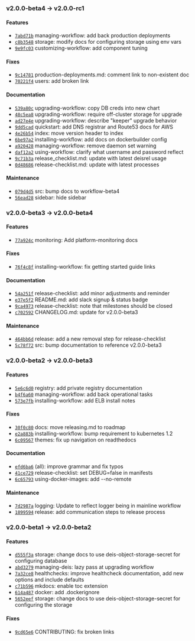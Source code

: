 ### v2.0.0-beta4 -> v2.0.0-rc1

#### Features

 - [`7abd71b`](https://github.com/deis/workflow/commit/7abd71b5a1409e8aa6d0bc738a71eb5e87ed0de9) managing-workflow: add back production deployments
 - [`c8b3548`](https://github.com/deis/workflow/commit/c8b3548979be2a483f6deaf58baa9fe7d197f340) storage: modify docs for configuring storage using env vars
 - [`9e9fc03`](https://github.com/deis/workflow/commit/9e9fc031e96ec757c2747a8d16fd778647512416) customizing-workflow: add component tuning

#### Fixes

 - [`9c14781`](https://github.com/deis/workflow/commit/9c14781df2dfe10f83da2eaefd31be4158f83ca7) production-deployments.md: comment link to non-existent doc
 - [`70221f4`](https://github.com/deis/workflow/commit/70221f4a6aa7020b0cb112a45af7b95a622e6237) users: add broken link

#### Documentation

 - [`539a80c`](https://github.com/deis/workflow/commit/539a80c83b8aabeb85d7c72ca2d1aad0690a5ef5) upgrading-workflow: copy DB creds into new chart
 - [`48c5ea8`](https://github.com/deis/workflow/commit/48c5ea80ae833b95786f872da930776353c49886) upgrading-workflow: require off-cluster storage for upgrade
 - [`ad27e4e`](https://github.com/deis/workflow/commit/ad27e4e65660b395f8aaf3b164ce67558699393d) upgrading-workflow: describe "keeper" upgrade behavior
 - [`9dd5cad`](https://github.com/deis/workflow/commit/9dd5cad0ef9e109e4e582ed4b6c298c4e8768a70) quickstart: add DNS registrar and Route53 docs for AWS
 - [`4e26b54`](https://github.com/deis/workflow/commit/4e26b5485726958bb1a14ad0f7b6632db869a43c) index: move version header to index
 - [`6be97a2`](https://github.com/deis/workflow/commit/6be97a22a851583df44d211d5a105a0799b3eda8) installing-workflow: add docs on dockerbuilder config
 - [`a920428`](https://github.com/deis/workflow/commit/a920428b8a8949781dc52fd257c7c4e5ef2326f3) managing-workflow: remove daemon set warning
 - [`daf12a2`](https://github.com/deis/workflow/commit/daf12a2f9a2488881a8b63a4ea6d43838c01ba87) using-workflow: clarify what username and password reflect
 - [`9c71b3a`](https://github.com/deis/workflow/commit/9c71b3aca2de31f61877943163db650fecf51e2e) release_checklist.md: update with latest deisrel usage
 - [`0d48686`](https://github.com/deis/workflow/commit/0d48686bcfe4f3ac74c29005f117535d533ca35b) release-checklist.md: update with latest processes

#### Maintenance

 - [`079d4d5`](https://github.com/deis/workflow/commit/079d4d55c83635f323321e811dceab14736457b0) src: bump docs to workflow-beta4
 - [`56ead28`](https://github.com/deis/workflow/commit/56ead28e8d2097f978bd1b7000fa3fa90e253c38) sidebar: hide sidebar

### v2.0.0-beta3 -> v2.0.0-beta4

#### Features

 - [`77a924c`](https://github.com/deis/workflow/commit/77a924c14948994c484d38937172e0115d2dba14) monitoring: Add platform-monitoring docs

#### Fixes

 - [`76f4c8f`](https://github.com/deis/workflow/commit/76f4c8ff69edd5e71eb26c764901e9d4ca8c1863) installing-workflow: fix getting started guide links

#### Documentation

 - [`54a251f`](https://github.com/deis/workflow/commit/54a251f0918a3a8abdda7d6427a0d535a62d1162) release-checklist: add minor adjustments and reminder
 - [`e37e5f2`](https://github.com/deis/workflow/commit/e37e5f21a37562f5363f534a64e644d395f87e69) README.md: add slack signup & status badge
 - [`9ca4973`](https://github.com/deis/workflow/commit/9ca4973dc0db386cbe7196da41a64a13d3c21a86) release-checklist: note that milestones should be closed
 - [`c702592`](https://github.com/deis/workflow/commit/c702592383efff8b90a699e9348826e428f42909) CHANGELOG.md: update for v2.0.0-beta3

#### Maintenance

 - [`464bb6d`](https://github.com/deis/workflow/commit/464bb6d1591c28b6d26b7d8c7744e87d6bd1775b) release: add a new removal step for release-checklist
 - [`5c78f72`](https://github.com/deis/workflow/commit/5c78f72bc0e7dc4d3f84aec4ed8ad52f5c8696a6) src: bump documentation to reference v2.0.0-beta3

### v2.0.0-beta2 -> v2.0.0-beta3

#### Features

 - [`5e6c6d0`](https://github.com/deis/workflow/commit/5e6c6d0e559d1c973352a46c8388d485500cb1a2) registry: add private registry documentation
 - [`b4f6a60`](https://github.com/deis/workflow/commit/b4f6a60ac6d77448af1a9e0a5ae9370d2b697c69) managing-workflow: add back operational tasks
 - [`573e7fb`](https://github.com/deis/workflow/commit/573e7fb76e1f8d1189da27725dd356f3a47a3b2b) installing-workflow: add ELB install notes

#### Fixes

 - [`30f0c80`](https://github.com/deis/workflow/commit/30f0c8046b28f546312e88bf53b8180bae3dae81) docs: move releasing.md to roadmap
 - [`e2a883b`](https://github.com/deis/workflow/commit/e2a883bec706da14fa6e426e52bbaa61681150e8) installing-workflow: bump requirement to kubernetes 1.2
 - [`6c09567`](https://github.com/deis/workflow/commit/6c0956728ec5a8ff19e96714fd8893b0f839aa97) themes: fix up navigation on readthedocs

#### Documentation

 - [`efd6ba6`](https://github.com/deis/workflow/commit/efd6ba675b82d31ce0d509921d533d46b0e496b6) (all): improve grammar and fix typos
 - [`41ce729`](https://github.com/deis/workflow/commit/41ce729fca32cc003713c959311b2e7117deac8a) release-checklist: set DEBUG=false in manifests
 - [`6c65793`](https://github.com/deis/workflow/commit/6c6579347c7509d7870f1990e291bf01c12030a0) using-docker-images: add --no-remote

#### Maintenance

 - [`7d2987a`](https://github.com/deis/workflow/commit/7d2987a49c8245a618c99af1393af91f424bdb01) logging: Update to reflect logger being in mainline workflow
 - [`1899594`](https://github.com/deis/workflow/commit/18995945ded724e69149f8cedebb1dbe70e54daa) release: add communication steps to release process

### v2.0.0-beta1 -> v2.0.0-beta2

#### Features

 - [`d555f3a`](https://github.com/deis/workflow/commit/d555f3a81cae17a7537766686c428a4358740e7a) storage: change docs to use deis-object-storage-secret for configuring database
 - [`abd3279`](https://github.com/deis/workflow/commit/abd32796e908f8b71629a373a8b5a05e198cf156) managing-deis: lazy pass at upgrading workflow
 - [`7a32ce8`](https://github.com/deis/workflow/commit/7a32ce826713980e13476c7b5e840635e350d09b) healthchecks: improve healthcheck documentation, add new options and include defaults
 - [`c71b596`](https://github.com/deis/workflow/commit/c71b596ab44bb26c7e1a84f13fb3bcb3050243c0) mkdocs: enable toc extension
 - [`614a487`](https://github.com/deis/workflow/commit/614a487936b41aea2f288bf656b9f5fa9eee7009) docker: add .dockerignore
 - [`5652eef`](https://github.com/deis/workflow/commit/5652eeff2643387f204eff93fadc34982a97b165) storage: change docs to use deis-object-storage-secret for configuring the storage

#### Fixes

 - [`9cd65e6`](https://github.com/deis/workflow/commit/9cd65e65972a98c515b28218f3e2d454206fb751) CONTRIBUTING: fix broken links
